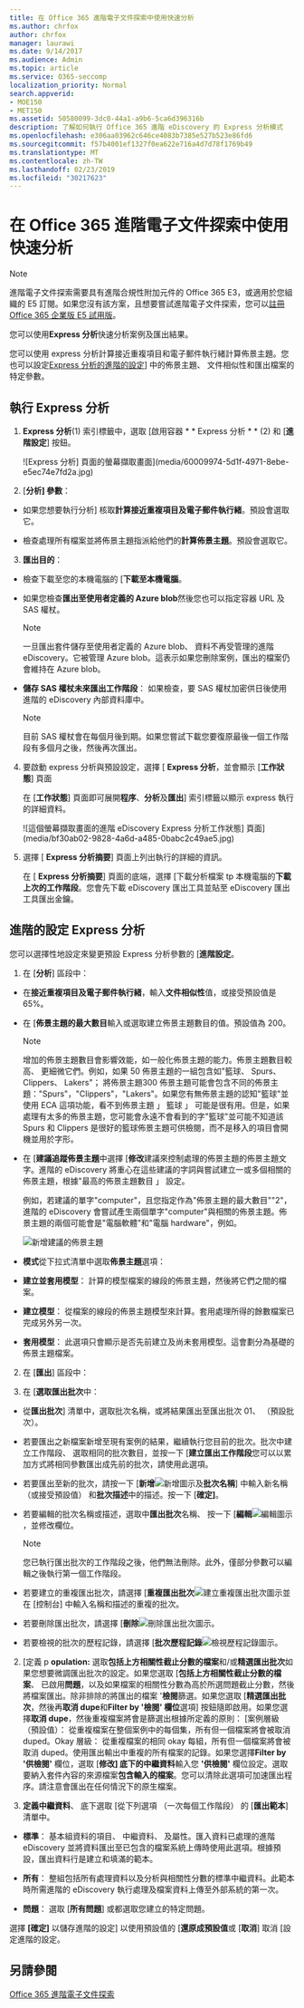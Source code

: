 ```yaml
---
title: 在 Office 365 進階電子文件探索中使用快速分析
ms.author: chrfox
author: chrfox
manager: laurawi
ms.date: 9/14/2017
ms.audience: Admin
ms.topic: article
ms.service: O365-seccomp
localization_priority: Normal
search.appverid:
- MOE150
- MET150
ms.assetid: 50580099-3dc0-44a1-a9b6-5ca6d396316b
description: 了解如何執行 Office 365 進階 eDiscovery 的 Express 分析模式
ms.openlocfilehash: e306aa03962c646ce4083b7385e527b523e86fd6
ms.sourcegitcommit: f57b4001ef1327f0ea622e716a4d7d78f1769b49
ms.translationtype: MT
ms.contentlocale: zh-TW
ms.lasthandoff: 02/23/2019
ms.locfileid: "30217623"
---
```

# <a name="use-express-analysis-in-office-365-advanced-ediscovery"></a>在 Office 365 進階電子文件探索中使用快速分析

> [!NOTE]
> 進階電子文件探索需要具有進階合規性附加元件的 Office 365 E3，或適用於您組織的 E5 訂閱。如果您沒有該方案，且想要嘗試進階電子文件探索，您可以[註冊 Office 365 企業版 E5 試用版](https://go.microsoft.com/fwlink/p/?LinkID=698279)。 
  
您可以使用**Express 分析**快速分析案例及匯出結果。 
  
您可以使用 express 分析計算接近重複項目和電子郵件執行緒計算佈景主題。您也可以設定[Express 分析的進階的設定](use-express-analysis-in-advanced-ediscovery.md#BK_AdvancedSettings)] 中的佈景主題、 文件相似性和匯出檔案的特定參數。
  
## <a name="run-express-analysis"></a>執行 Express 分析

1. **Express 分析**(1) 索引標籤中，選取 [啟用容器 * * Express 分析 * * (2) 和 [**進階設定**] 按鈕。 
    
    ![Express 分析] 頁面的螢幕擷取畫面](media/60009974-5d1f-4971-8ebe-e5ec74e7fd2a.jpg)
  
2. [**分析] 參數**：
    
  - 如果您想要執行分析] 核取**計算接近重複項目及電子郵件執行緒**。預設會選取它。 
    
  - 檢查處理所有檔案並將佈景主題指派給他們的**計算佈景主題**。預設會選取它。 
    
3. **匯出目的**：
    
  - 檢查下載至您的本機電腦的 [**下載至本機電腦**。 
    
  - 如果您檢查**匯出至使用者定義的 Azure blob**然後您也可以指定容器 URL 及 SAS 權杖。 
    
    > [!NOTE]
    > 一旦匯出套件儲存至使用者定義的 Azure blob、 資料不再受管理的進階 eDiscovery。它被管理 Azure blob。這表示如果您刪除案例，匯出的檔案仍會維持在 Azure blob。 
  
  - **儲存 SAS 權杖未來匯出工作階段**： 如果檢查，要 SAS 權杖加密供日後使用進階的 eDiscovery 內部資料庫中。
    
    > [!NOTE]
    > 目前 SAS 權杖會在每個月後到期。如果您嘗試下載您要復原最後一個工作階段有多個月之後，然後再次匯出。 
  
4. 要啟動 express 分析與預設設定，選擇 [ **Express 分析**，並會顯示 [**工作狀態**] 頁面 
    
    在 [**工作狀態**] 頁面即可展開**程序**、**分析**及**匯出**] 索引標籤以顯示 express 執行的詳細資料。 
    
    ![這個螢幕擷取畫面的進階 eDiscovery Express 分析工作狀態] 頁面](media/bf30ab02-9828-4a6d-a485-0babc2c49ae5.jpg)
  
5. 選擇 [ **Express 分析摘要**] 頁面上列出執行的詳細的資訊。 
    
    在 [ **Express 分析摘要**] 頁面的底端，選擇 [下載分析檔案 tp 本機電腦的**下載上次的工作階段**。您會先下載 eDiscovery 匯出工具並貼至 eDiscovery 匯出工具匯出金鑰。 
    
## <a name="advanced-settings-for-express-analysis"></a>進階的設定 Express 分析
<a name="BK_AdvancedSettings"> </a>

您可以選擇性地設定來變更預設 Express 分析參數的 [**進階設定**。 
  
1. 在 [**分析**] 區段中： 
    
  - 在**接近重複項目及電子郵件執行緒**，輸入**文件相似性**值，或接受預設值是 65%。 
    
  - 在 [**佈景主題的最大數目**輸入或選取建立佈景主題數目的值。預設值為 200。 
    
    > [!NOTE]
    > 增加的佈景主題數目會影響效能，如一般化佈景主題的能力。佈景主題數目較高、 更細微它們。例如，如果 50 佈景主題的一組包含如"籃球、 Spurs、 Clippers、 Lakers"； 將佈景主題300 佈景主題可能會包含不同的佈景主題："Spurs"，"Clippers"，"Lakers"。如果您有無佈景主題的認知"籃球"並使用 ECA 這項功能，看不到佈景主題 」 籃球 」 可能是很有用。但是，如果處理有太多的佈景主題，您可能會永遠不會看到的字"籃球"並可能不知道該 Spurs 和 Clippers 是很好的籃球佈景主題可供檢閱，而不是移入的項目會開機並用於字形。 
  
  - 在 [**建議追蹤佈景主題**中選擇 [**修改**建議來控制處理的佈景主題的佈景主題文字。進階的 eDiscovery 將重心在這些建議的字詞與嘗試建立一或多個相關的佈景主題，根據"最高的佈景主題數目 」 設定。 
    
    例如，若建議的單字"computer"，且您指定作為"佈景主題的最大數目""2"，進階的 eDiscovery 會嘗試產生兩個單字"computer"與相關的佈景主題。佈景主題的兩個可能會是"電腦軟體"和"電腦 hardware"，例如。
    
    ![新增建議的佈景主題](media/06e9ffd3-a76c-423b-b450-9e465eb9a02f.png)
  
  - **模式**從下拉式清單中選取**佈景主題**選項： 
    
  - **建立並套用模型**： 計算的模型檔案的線段的佈景主題，然後將它們之間的檔案。
    
  - **建立模型**： 從檔案的線段的佈景主題模型來計算。套用處理所得的餘數檔案已完成另外另一次。
    
  - **套用模型**： 此選項只會顯示是否先前建立及尚未套用模型。這會劃分為基礎的佈景主題檔案。
    
2. 在 [**匯出**] 區段中： 
    
1. 在 [**選取匯出批次**中：
    
  - 從**匯出批次**] 清單中，選取批次名稱，或將結果匯出至匯出批次 01、 （預設批次）。 
    
  - 若要匯出之新檔案新增至現有案例的結果，繼續執行您目前的批次。批次中建立工作階段、 選取相同的批次數目，並按一下 [**建立匯出工作階段**您可以以累加方式將相同參數匯出成先前的批次，請使用此選項。 
    
  - 若要匯出至新的批次，請按一下 [**新增**![新增圖示](media/c2dd8b3a-5a22-412c-a7fa-143f5b2b5612.png)及**批次名稱**] 中輸入新名稱 （或接受預設值） 和**批次描述**中的描述。按一下 [**確定]**。
    
  - 若要編輯的批次名稱或描述，選取中**匯出批次**名稱、 按一下 [**編輯**![編輯圖示](media/3d613660-7602-4df2-bdb9-14e9ca2f9cf2.png)，並修改欄位。
    
    > [!NOTE]
    > 您已執行匯出批次的工作階段之後，他們無法刪除。此外，僅部分參數可以編輯之後執行第一個工作階段。 
  
  - 若要建立的重複匯出批次，請選擇 [**重複匯出批次**![建立重複匯出批次圖示](media/3f6d5f59-e842-4946-a493-473528af0119.jpg)並在 [控制台] 中輸入名稱和描述的重複的批次。 
    
  - 若要刪除匯出批次，請選擇 [**刪除**![刪除匯出批次圖示](media/92a9f8e0-d469-48da-addb-69365e7ffb6f.jpg)。
    
  - 若要檢視的批次的歷程記錄，請選擇 [**批次歷程記錄**![檢視歷程記錄圖示](media/a80cc320-d96c-4d91-8884-75fe2cb147e2.jpg)。
    
2. [定義 p **opulation:** 選取**包括上方相關性截止分數的檔案**和/或**精選匯出批次**如果您想要微調匯出批次的設定。如果您選取 [**包括上方相關性截止分數的檔案**、 已啟用**問題**，以及如果檔案的相關性分數為高於所選問題截止分數，然後將檔案匯出。除非排除的將匯出的檔案 '**檢閱**篩選。如果您選取 [**精選匯出批次**，然後再**取消 dupe**和**Filter by '檢閱' 欄位**選項] 按鈕隨即啟用。如果您選擇**取消 dupe**，然後重複檔案將會是篩選出根據所定義的原則： [案例層級 （預設值）： 從重複檔案在整個案例中的每個集，所有但一個檔案將會被取消 duped。Okay 層級： 從重複檔案的相同 okay 每組，所有但一個檔案將會被取消 duped。使用匯出輸出中重複的所有檔案的記錄。如果您選擇**Filter by '供檢閱'** 欄位，選取 [**修改] 底下的中繼資料**輸入您 **'供檢閱'** 欄位設定。選取要納入套件內容的來源檔案**包含輸入的檔案**。您可以清除此選項可加速匯出程序。請注意會匯出在任何情況下的原生檔案。
    
3. **定義中繼資料**、 底下選取 [從下列選項 （一次每個工作階段） 的 [**匯出範本**] 清單中。 
    
  - **標準**： 基本組資料的項目、 中繼資料、 及屬性。匯入資料已處理的進階 eDiscovery 並將資料匯出至已包含的檔案系統上傳時使用此選項。根據預設，匯出資料行是建立和填滿的範本。
    
  - **所有**： 整組包括所有處理資料以及分析與相關性分數的標準中繼資料。此範本時所需進階的 eDiscovery 執行處理及檔案資料上傳至外部系統的第一次。
    
  - **問題**： 選取 [**所有問題**] 或都選取您建立的特定問題。 
    
選擇 **[確定]** 以儲存進階的設定] 以使用預設值的 [**還原成預設值**或 [**取消**] 取消 [設定進階的設定。 
  
## <a name="see-also"></a>另請參閱
<a name="BK_AdvancedSettings"> </a>

[Office 365 進階電子文件探索](office-365-advanced-ediscovery.md)

